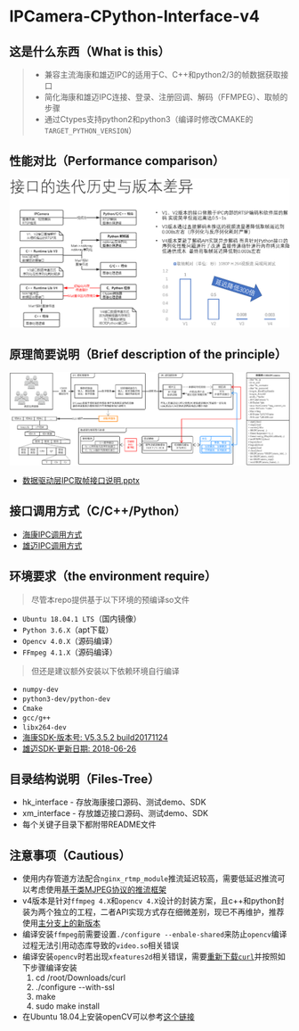 
# IPCamera-CPython-Interface-v4

## 这是什么东西（What is this）

> * 兼容主流海康和雄迈IPC的适用于C、C++和python2/3的帧数据获取接口
> * 简化海康和雄迈IPC连接、登录、注册回调、解码（FFMPEG）、取帧的步骤
> * 通过Ctypes支持python2和python3（编译时修改CMAKE的`TARGET_PYTHON_VERSION`）

## 性能对比（Performance comparison）

![一张图看懂取帧接口版本差异](different.png)

## 原理简要说明（Brief description of the principle）

![一张图看懂取帧接口处理流程](process.png)

* [数据驱动层IPC取帧接口说明.pptx](数据驱动层IPC取帧接口说明.pptx)

## 接口调用方式（C/C++/Python）

* [海康IPC调用方式](hk_interface_v4/demo/README.md)
* [雄迈IPC调用方式](xm_interface_v4/demo/README.md)

## 环境要求（the environment require）

> 尽管本repo提供基于以下环境的预编译so文件
* `Ubuntu 18.04.1 LTS`（国内镜像）
* `Python 3.6.X`（apt下载）
* `Opencv 4.0.X`（源码编译）
* `FFmpeg 4.1.X`（源码编译）

> 但还是建议额外安装以下依赖环境自行编译
* `numpy-dev`
* `python3-dev/python-dev`
* `Cmake`
* `gcc/g++`
* `libx264-dev`
* [海康SDK-版本号: V5.3.5.2 build20171124](http://www.hikvision.com/cn/download_more_403.html "Title")
* [雄迈SDK-更新日期: 2018-06-26](https://download.xm030.cn/d/MDAwMDA3MzM "Title")

## 目录结构说明（Files-Tree）

* hk_interface - 存放海康接口源码、测试demo、SDK
* xm_interface - 存放雄迈接口源码、测试demo、SDK
* 每个关键子目录下都附带README文件

## 注意事项（Cautious）

* 使用内存管道方法配合`nginx_rtmp_module`推流延迟较高，需要低延迟推流可以考虑使用[基于类MJPEG协议的推流框架](...)
* v4版本是针对`ffmpeg 4.X`和`opencv 4.X`设计的封装方案，且c++和python封装为两个独立的工程，二者API实现方式存在细微差别，现已不再维护，推荐使用[主分支上的新版本](https://github.com/1996scarlet/IPCamera-CPython-Interface)
* 编译安装`ffmpeg`前需要设置`./configure --enbale-shared`来防止`opencv`编译过程无法引用动态库导致的`video.so`相关错误
* 编译安装`opencv`时若出现`xfeatures2d`相关错误，需要[重新下载`curl`](https://curl.haxx.se/download.html)并按照如下步骤编译安装
    1. cd /root/Downloads/curl
    2. ./configure --with-ssl
    3. make
    4. sudo make install
* 在Ubuntu 18.04上安装openCV可以参考[这个链接](https://www.pyimagesearch.com/2018/08/15/how-to-install-opencv-4-on-ubuntu/)
